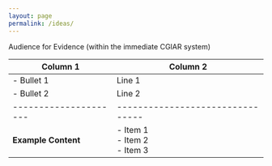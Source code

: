 ```yaml
---
layout: page
permalink: /ideas/
---
```




Audience for Evidence (within the immediate CGIAR system)



| Column 1           | Column 2                       |
|---------------------|--------------------------------|
| - Bullet 1         | Line 1                         |
| - Bullet 2         | Line 2                         |
|---------------------|--------------------------------|
| **Example Content**| - Item 1<br>- Item 2<br>- Item 3 |
